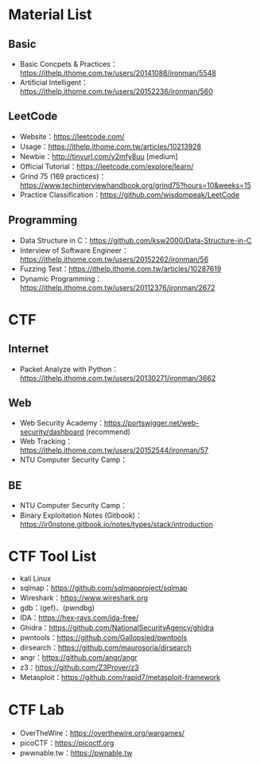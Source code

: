 # Material List

## Basic
* Basic Concpets & Practices：https://ithelp.ithome.com.tw/users/20141088/ironman/5548
* Artificial Intelligent：https://ithelp.ithome.com.tw/users/20152236/ironman/560

## LeetCode
* Website：https://leetcode.com/
* Usage：https://ithelp.ithome.com.tw/articles/10213928
* Newbie：http://tinyurl.com/y2mfy8uu [medium]
* Official Tutorial：https://leetcode.com/explore/learn/
* Grind 75 (169 practices)：https://www.techinterviewhandbook.org/grind75?hours=10&weeks=15
* Practice Classification：https://github.com/wisdompeak/LeetCode


## Programming
* Data Structure in C：https://github.com/ksw2000/Data-Structure-in-C
* Interview of Software Engineer：https://ithelp.ithome.com.tw/users/20152262/ironman/56
* Fuzzing Test：https://ithelp.ithome.com.tw/articles/10287619
* Dynamic Programming：https://ithelp.ithome.com.tw/users/20112376/ironman/2672

# CTF

## Internet
* Packet Analyze with Python：https://ithelp.ithome.com.tw/users/20130271/ironman/3662

## Web
* Web Security Academy：https://portswigger.net/web-security/dashboard (recommend)
* Web Tracking：https://ithelp.ithome.com.tw/users/20152544/ironman/57
* NTU Computer Security Camp：

## BE
* NTU Computer Security Camp：
* Binary Exploitation Notes (Gitbook)：https://ir0nstone.gitbook.io/notes/types/stack/introduction


# CTF Tool List
* kali Linux
* sqlmap：https://github.com/sqlmapproject/sqlmap
* Wireshark：https://www.wireshark.org
* gdb：(gef)、(pwndbg)
* IDA：https://hex-rays.com/ida-free/
* Ghidra：https://github.com/NationalSecurityAgency/ghidra
* pwntools：https://github.com/Gallopsled/pwntools
* dirsearch：https://github.com/maurosoria/dirsearch
* angr：https://github.com/angr/angr
* z3：https://github.com/Z3Prover/z3
* Metasploit：https://github.com/rapid7/metasploit-framework

# CTF Lab
* OverTheWire：https://overthewire.org/wargames/
* picoCTF：https://picoctf.org
* pwwnable.tw：https://pwnable.tw
